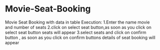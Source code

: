 # Movie-Seat-Booking
Movie Seat Booking with data in table
Execution:
1.Enter the name movie and number of seats
2.click on select seat button,as soon as you click on select seat button seats will appear
3.select seats and click on confirm button , as soon as you click on confirm buttons details of seat booking will appear
